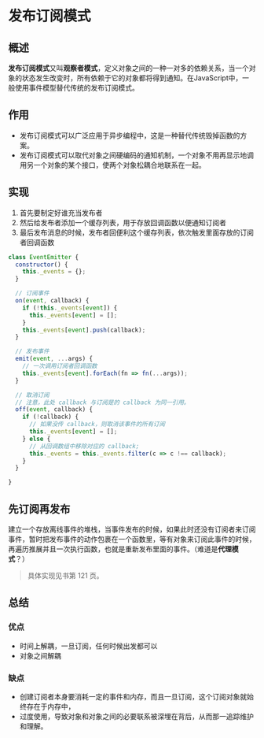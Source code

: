 # 发布订阅模式

## 概述

**发布订阅模式**又叫**观察者模式**，定义对象之间的一种一对多的依赖关系，当一个对象的状态发生改变时，所有依赖于它的对象都将得到通知。在JavaScript中，一般使用事件模型替代传统的发布订阅模式。

## 作用

- 发布订阅模式可以广泛应用于异步编程中，这是一种替代传统毁掉函数的方案。
- 发布订阅模式可以取代对象之间硬编码的通知机制，一个对象不用再显示地调用另一个对象的某个接口，使两个对象松耦合地联系在一起。

## 实现

1. 首先要制定好谁充当发布者
2. 然后给发布者添加一个缓存列表，用于存放回调函数以便通知订阅者
3. 最后发布消息的时候，发布者回便利这个缓存列表，依次触发里面存放的订阅者回调函数

```js
class EventEmitter {
  constructor() {
    this._events = {};
  }

  // 订阅事件
  on(event, callback) {
    if (!this._events[event]) {
      this._events[event] = [];
    }
    this._events[event].push(callback);
  }

  // 发布事件
  emit(event, ...args) {
    // 一次调用订阅者回调函数
    this._events[event].forEach(fn => fn(...args));
  }

  // 取消订阅
  // 注意，此处 callback 与订阅是的 callback 为同一引用。
  off(event, callback) {
    if (!callback) {
      // 如果没传 callback，则取消该事件的所有订阅
      this._events[event] = [];
    } else {
      // 从回调数组中移除对应的 callback;
      this._events = this._events.filter(c => c !== callback);
    }
  }

}
```

## 先订阅再发布

建立一个存放离线事件的堆栈，当事件发布的时候，如果此时还没有订阅者来订阅事件，暂时把发布事件的动作包裹在一个函数里，等有对象来订阅此事件的时候，再遍历推展并且一次执行函数，也就是重新发布里面的事件。（难道是**代理模式**？）

> 具体实现见书第 121 页。

## 总结

### 优点

- 时间上解耦，一旦订阅，任何时候出发都可以
- 对象之间解耦

### 缺点

- 创建订阅者本身要消耗一定的事件和内存，而且一旦订阅，这个订阅对象就始终存在于内存中，
- 过度使用，导致对象和对象之间的必要联系被深埋在背后，从而那一追踪维护和理解。